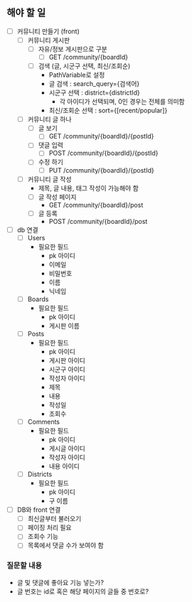 ## 해야 할 일
- [ ] 커뮤니티 만들기 (front)
  - [ ] 커뮤니티 게시판
    - [ ] 자유/정보 게시판으로 구분
      - [ ] GET /community/{boardId}
    - [ ] 검색 (글, 시군구 선택, 최신/조회순)
      - PathVariable로 설정
      - 글 검색 : search_query={검색어}
      - 시군구 선택 : district={districtId}
        - 각 아이디가 선택되며, 0인 경우는 전체를 의미함
      - 최신/조회순 선택 : sort={[recent/popular]}
  - [ ] 커뮤니티 글 하나
    - [ ] 글 보기
      - [ ] GET /community/{boardId}/{postId}
    - [ ] 댓글 입력
      - [ ] POST /community/{boardId}/{postId}
    - [ ] 수정 하기
      - [ ] PUT /community/{boardId}/{postId}
  - [ ] 커뮤니티 글 작성
    - 제목, 글 내용, 태그 작성이 가능해야 함
    - [ ] 글 작성 페이지
      - GET /community/{boardId}/post
    - [ ] 글 등록
      - POST /community/{boardId}/post
- [ ] db 연결
  - [ ] Users
    - 필요한 필드
      - pk 아이디
      - 이메일
      - 비밀번호
      - 이름
      - 닉네임
  - [ ] Boards
    - 필요한 필드
      - pk 아이디
      - 게시판 이름
  - [ ] Posts
    - 필요한 필드
      - pk 아이디
      - 게시판 아이디
      - 시군구 아이디
      - 작성자 아이디
      - 제목
      - 내용
      - 작성일
      - 조회수
  - [ ] Comments
    - 필요한 필드
      - pk 아이디
      - 게시글 아이디
      - 작성자 아이디
      - 내용 아이디
  - [ ] Districts
    - 필요한 필드
      - pk 아이디
      - 구 이름
- [ ] DB와 front 연결
  - [ ] 최신글부터 불러오기
  - [ ] 페이징 처리 필요
  - [ ] 조회수 기능
  - [ ] 목록에서 댓글 수가 보여야 함

### 질문할 내용
- 글 및 댓글에 좋아요 기능 넣는가?
- 글 번호는 id로 혹은 해당 페이지의 글들 중 번호로?
